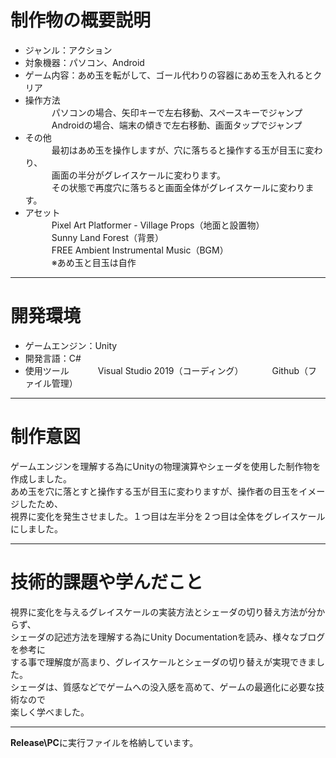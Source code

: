 # 制作物の概要説明
 - ジャンル：アクション
 - 対象機器：パソコン、Android
 - ゲーム内容：あめ玉を転がして、ゴール代わりの容器にあめ玉を入れるとクリア
 - 操作方法<br>
&emsp;&emsp;&emsp;パソコンの場合、矢印キーで左右移動、スペースキーでジャンプ<br>
&emsp;&emsp;&emsp;Androidの場合、端末の傾きで左右移動、画面タップでジャンプ<br>
 - その他<br>
&emsp;&emsp;&emsp;最初はあめ玉を操作しますが、穴に落ちると操作する玉が目玉に変わり、<br>
&emsp;&emsp;&emsp;画面の半分がグレイスケールに変わります。<br>
&emsp;&emsp;&emsp;その状態で再度穴に落ちると画面全体がグレイスケールに変わります。<br>
 - アセット<br>
&emsp;&emsp;&emsp;Pixel Art Platformer - Village Props（地面と設置物）<br>
&emsp;&emsp;&emsp;Sunny Land Forest（背景）<br>
&emsp;&emsp;&emsp;FREE Ambient Instrumental Music（BGM）<br>
&emsp;&emsp;&emsp;※あめ玉と目玉は自作<br>
***
# 開発環境
 - ゲームエンジン：Unity
 - 開発言語：C#
 - 使用ツール
&emsp;&emsp;&emsp;Visual Studio 2019（コーディング）
&emsp;&emsp;&emsp;Github（ファイル管理）
***
# 制作意図
  ゲームエンジンを理解する為にUnityの物理演算やシェーダを使用した制作物を作成しました。<br>
  あめ玉を穴に落とすと操作する玉が目玉に変わりますが、操作者の目玉をイメージしたため、<br>
  視界に変化を発生させました。１つ目は左半分を２つ目は全体をグレイスケールにしました。<br>
***
# 技術的課題や学んだこと
  視界に変化を与えるグレイスケールの実装方法とシェーダの切り替え方法が分からず、<br>
  シェーダの記述方法を理解する為にUnity Documentationを読み、様々なブログを参考に<br>
  する事で理解度が高まり、グレイスケールとシェーダの切り替えが実現できました。<br>
  シェーダは、質感などでゲームへの没入感を高めて、ゲームの最適化に必要な技術なので<br>
  楽しく学べました。<br>
***
**Release\PC**に実行ファイルを格納しています。
  
